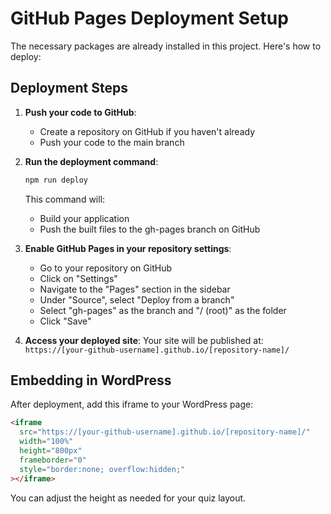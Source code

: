 
# GitHub Pages Deployment Setup

The necessary packages are already installed in this project. Here's how to deploy:

## Deployment Steps

1. **Push your code to GitHub**:
   - Create a repository on GitHub if you haven't already
   - Push your code to the main branch

2. **Run the deployment command**:
   ```bash
   npm run deploy
   ```
   
   This command will:
   - Build your application
   - Push the built files to the gh-pages branch on GitHub

3. **Enable GitHub Pages in your repository settings**:
   - Go to your repository on GitHub
   - Click on "Settings"
   - Navigate to the "Pages" section in the sidebar
   - Under "Source", select "Deploy from a branch"
   - Select "gh-pages" as the branch and "/ (root)" as the folder
   - Click "Save"

4. **Access your deployed site**:
   Your site will be published at: `https://[your-github-username].github.io/[repository-name]/`

## Embedding in WordPress

After deployment, add this iframe to your WordPress page:

```html
<iframe 
  src="https://[your-github-username].github.io/[repository-name]/" 
  width="100%" 
  height="800px" 
  frameborder="0" 
  style="border:none; overflow:hidden;"
></iframe>
```

You can adjust the height as needed for your quiz layout.
